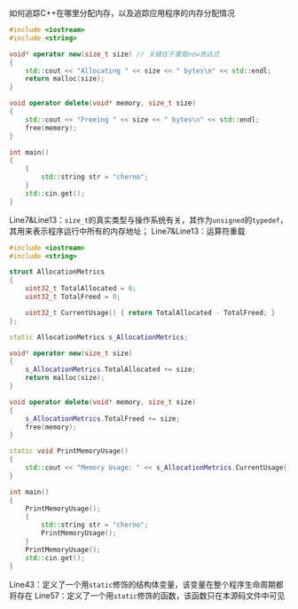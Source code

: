 如何追踪C++在哪里分配内存，以及追踪应用程序的内存分配情况

```c++
#include <iostream>
#include <string>

void* operator new(size_t size) // 关键在于重载new表达式
{
	std::cout << "Allocating " << size << " bytes\n" << std::endl;
	return malloc(size);
}

void operator delete(void* memory, size_t size)
{
	std::cout << "Freeing " << size << " bytes\n" << std::endl;
	free(memory);
}

int main()
{
	{
		std::string str = "cherno"; 
	}
	std::cin.get();
}
```

Line7&Line13：```size_t```的真实类型与操作系统有关，其作为```unsigned```的```typedef```，其用来表示程序运行中所有的内存地址；
Line7&Line13：运算符重载

```c++
#include <iostream>
#include <string>

struct AllocationMetrics
{
	uint32_t TotalAllocated = 0;
	uint32_t TotalFreed = 0;

	uint32_t CurrentUsage() { return TotalAllocated - TotalFreed; }
};

static AllocationMetrics s_AllocationMetrics;

void* operator new(size_t size)
{
	s_AllocationMetrics.TotalAllocated += size;
	return malloc(size);
}

void operator delete(void* memory, size_t size)
{
	s_AllocationMetrics.TotalFreed += size;
	free(memory);
}

static void PrintMemoryUsage()
{
	std::cout << "Memory Usage: " << s_AllocationMetrics.CurrentUsage() << " bytes\n" << std::endl;
}

int main()
{
	PrintMemoryUsage();
	{
		std::string str = "cherno"; 
		PrintMemoryUsage();
	}
	PrintMemoryUsage();
	std::cin.get();
}
```

Line43：定义了一个用```static```修饰的结构体变量，该变量在整个程序生命周期都将存在
Line57：定义了一个用```static```修饰的函数，该函数只在本源码文件中可见

